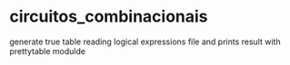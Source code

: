 # circuitos_combinacionais
generate true table reading logical expressions file and prints result with prettytable modulde
